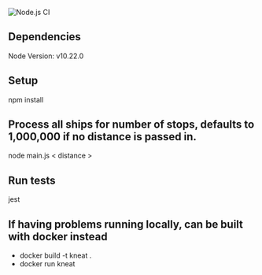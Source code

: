 ![Node.js CI](https://github.com/jimmycasey/KNEAT/workflows/Node.js%20CI/badge.svg?branch=master)

## Dependencies
Node Version: v10.22.0

## Setup
npm install

## Process all ships for number of stops, defaults to 1,000,000 if no distance is passed in.
node main.js < distance >

## Run tests
jest

## If having problems running locally, can be built with docker instead
- docker build -t kneat .
- docker run kneat
